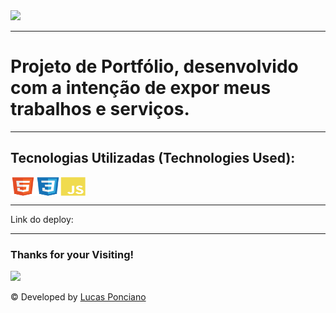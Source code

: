 <img src="https://i.imgur.com/hJ93LMe.png"/>

---

# Projeto de Portfólio, desenvolvido com a intenção de expor meus trabalhos e serviços.

---

## Tecnologias Utilizadas (Technologies Used):

<div style="display: flex">
<img align="center" alt="Lucas-HTML" height="30" width="40" src="https://raw.githubusercontent.com/devicons/devicon/master/icons/html5/html5-original.svg">
<img align="center" alt="Lucas-CSS" height="30" width="40" src="https://raw.githubusercontent.com/devicons/devicon/master/icons/css3/css3-original.svg">
<img align="center" alt="Lucas-Js" height="30" width="40" src="https://raw.githubusercontent.com/devicons/devicon/master/icons/javascript/javascript-plain.svg">
</div>

---

Link do deploy:


---

### Thanks for your Visiting!


<img src="https://c.tenor.com/7NxjaQGipn4AAAAd/thank-you-thanks.gif" width="200px">

<br>
<p> &copy; Developed by <a href="http://https://www.linkedin.com/in/lucas-ponciano/">Lucas Ponciano</a></p>

